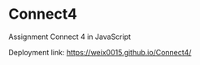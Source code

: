 # Connect4

Assignment Connect 4 in JavaScript

Deployment link:
https://weix0015.github.io/Connect4/

